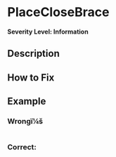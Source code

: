 ﻿# PlaceCloseBrace
**Severity Level: Information**

## Description

## How to Fix

## Example
### Wrongï¼š
```PowerShell

```

### Correct:
```PowerShell

```
